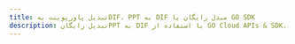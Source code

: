 ---title: تبدیل پاورپوینت بهDIF، PPT به DIF مبدل رایگان یا GO SDKdescription: تبدیل رایگانPPT به DIF با استفاده از GO Cloud APIs & SDK. همچنین اسناد Microsoft PowerPoint را در Cloud ایجاد، ویرایش و رندر کنید.---